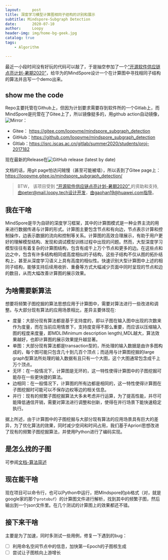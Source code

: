 ```yaml
---
layout:     post
title: 深度学习模型计算图相同子结构的识别和展示
subtitle: Mindspore-Subgraph Detection
date:       2020-07-10
author:     Loopy
header-img: img/home-bg-geek.jpg
catalog: true
tags:
    - Algorithm

---
```


最近一小段时间没有好玩的代码可以敲了，于是抽空参加了一个[“开源软件供应链点亮计划-暑期2020”](https://isrc.iscas.ac.cn/summer2020/#/index)，给华为的MindSpore设计一个在计算图中寻找相同子结构的算法并且写一个demo出来。

## show me the code

Repo主要托管在Github上，但因为计划要求需要存到软件所的一个Gitlab上，而MindSpore是托管在了Gitee上了，所以镜像挺多的，用github action自动镜像， ![Mirror](https://github.com/loopyme/mindspore_subgraph_detection/workflows/Mirror/badge.svg)：
 - Gitee： https://gitee.com/loopyme/mindspore_subgraph_detection
 - GitHub：https://github.com/loopyme/mindspore_subgraph_detection
 - GItlab：https://isrc.iscas.ac.cn/gitlab/summer2020/students/proj-2017182

现在最新的Release在![GitHub release (latest by date)](https://img.shields.io/github/v/release/loopyme/mindspore_subgraph_detection)

文档的话，用git page怕访问贼慢（甚至可能被墙），所以丢到了Gitee page上：https://loopyme.gitee.io/mindspore_subgraph_detection/

> BTW， 该项目受到 [“开源软件供应链点亮计划-暑期2020” ](https://isrc.iscas.ac.cn/summer2020/#/index) 的资助和支持,由peter@mail.loopy.tech设计开发，由gaohan19@huawei.com指导。

## 我在干啥

MindSpore是华为自研的深度学习框架，其中的计算图模式是一种业界主流的用来进行数据传递与计算的形式。计算图主要包含节点和有向边，节点表示计算和控制操作，边表示数据的流向和控制等关系。计算图的高效合理展示，有助于用户更好的理解模型结构、发现和调试模型训练过程中出现的问题。然而，大型深度学习模型往往有着复杂的计算图结构，包含有成千上万个节点和更多的边。在这些点和边之中，包含有许多结构相同或高度相似的子结构，这些子结构不仅从图的拓扑结构上，甚至从深度学习语义上具有高度的相似性。快速识别大型计算图中上述的相同子结构，能够支持后续用收折、重叠等方式大幅减少页面中同时呈现的节点和边的数目，从而大幅改善计算图的展示效果。

## 为啥需要新算法

想要将频繁子图挖掘的算法思想应用于计算图中，需要对算法进行一些改进和调整。与大部分现有算法的应用场景相比，差异主要体现在:

 - 度量：大部分现有算法都是基于支持度的，即以子图在输入图中出现的次数来作为度量，而在当前应用情景下，支持度变得不那么重要，而应该以压缩输入图的程度来度量，即MDL(Minimum description length),MDL越大，算法效果越好，也即计算图的展示效果提升越显著。
 - 单图：大部分现有算法都是transaction型的，所处理的输入数据是由许多图构成的，每个图可能只包含几十到几百个顶点；而适用与计算图挖掘的large graph型算法所处理的输入数据有且只有一个大图，这个大图通常包含成千上万个顶点。
 - 无环：在一般情况下，计算图是无环的，这一特性使得计算图中的子图挖掘可能存在一些更快捷的算法。
 - 边相同：在一般情况下，计算图的所有边都是相同的，这一特性使得计算图在子图挖掘时可能可以不保存边权等边的相关信息。
 - 并行：现有的频繁子图挖掘算法大多未考虑并行运算，为了提高性能，并尽可能降低通信开销，需要对算法进行调整和创新，使得在并行场景下能快速稳定执行。

据上所述，由于计算图中的子图挖掘与大部分现有算法的应用场景具有巨大的差异，为了优化算法的效果，同时减少空间和时间占用，我们基于Apriori思想改进了现有的频繁子图挖掘算法，并使用Python进行了编码实现。

## 是怎么找的子图

可参阅[文档-算法简述](https://loopyme.gitee.io/mindspore_subgraph_detection/pages/algorithm.html)

## 现在能干啥

现在项目可以命令行，也可以Python中运行，把MIndspore的pb格式（对，就是google家的那个`protobuf`）的计算图文件进行解析，找到其中的频繁子图，然后输出到一个json文件里。在几个测试的计算图上的效果都还不错。


## 接下来干啥
主要是为了加速，同时多测试一些用例，修复一下遇到的bug：
 - [ ] 利用命名空间节点中的信息，加快第一Epoch的子图核生成
 - [ ] 尝试让子图核向上游增长